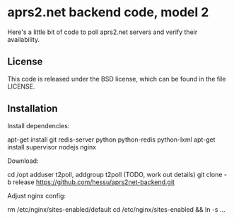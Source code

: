 
aprs2.net backend code, model 2
===================================

Here's a little bit of code to poll aprs2.net servers and verify their availability.


License
----------

This code is released under the BSD license, which can be found in the file
LICENSE.


Installation
---------------

Install dependencies:

   apt-get install git redis-server python python-redis python-lxml
   apt-get install supervisor nodejs nginx

Download:

   cd /opt
   adduser t2poll, addgroup t2poll (TODO, work out details)
   git clone -b release https://github.com/hessu/aprs2net-backend.git

Adjust nginx config:

  rm /etc/nginx/sites-enabled/default
  cd /etc/nginx/sites-enabled && ln -s ...

